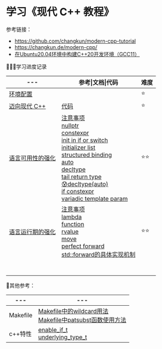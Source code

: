 # 学习《现代 C++ 教程》

参考链接：

+ https://github.com/changkun/modern-cpp-tutorial
+ https://changkun.de/modern-cpp/
+ [在Ubuntu20.04环境中构建C++20开发环境（GCC11）](https://cloud.tencent.com/developer/article/1635218)



🙇🏼‍♀️学习进度记录

| ---                                                          | 参考\|文档\|代码                                             | 难度 |
| ------------------------------------------------------------ | ------------------------------------------------------------ | ---- |
| [环境配置](https://blog.deskangel.com/2020/05/13/install-clang-on-ubuntu/) |                                                              | ⭐    |
| [迈向现代 C++](https://changkun.de/modern-cpp/zh-cn/01-intro/index.html) | [代码](./src/01/1.1.c.and.cpp)                               | ⭐    |
| [语言可用性的强化](https://changkun.de/modern-cpp/zh-cn/02-usability/index.html) | [注意事项](./doc/02-注意事项.md)<br />[nullptr](./src/02/2.01.nullptr.cpp)<br />[constexpr](./src/02/2.02.constexpr.cpp)<br />[init in if or switch](./src/02/2.03.if.switch.cpp)<br />[initializer list](./src/02/2.04.initializer.list.cpp)<br />[structured binding](./src/02/2.05.structured.binding.cpp)<br />[auto](./src/02/2.06.auto.cpp)<br />[decltype](./src/02/2.07.decltype.cpp)<br />[tail return type](./src/02/2.08.tail.return.type.cpp)<br />[😰decltype(auto)]()<br />[if constexpr](./src/02/2.10.if.constexpr.cpp)<br />[variadic template param](./src/02/2.15.variadic.template.param.cpp) | ⭐⭐   |
| [语言运行期的强化](https://changkun.de/modern-cpp/zh-cn/03-runtime/index.html) | [注意事项](src/03/03-注意事项.md)<br />[lambda](./src/03/3.1.lambda.basic.cpp)<br />[function](src/03/3.2.function.wrap.cpp)<br />[rvalue](src/03/3.3.rvalue.cpp)<br />[move](src/03/3.5.move.semantics.cpp)<br />[perfect forward](src/03/3.7.perfect.forward.cpp)<br />[std::forward的具体实现机制](src/03/std::forward的具体实现机制注意事项.md) | ⭐⭐   |
|                                                              |                                                              |      |
|                                                              |                                                              |      |
|                                                              |                                                              |      |
|                                                              |                                                              |      |
|                                                              |                                                              |      |
|                                                              |                                                              |      |
|                                                              |                                                              |      |

🤞其他参考：

| ---      | ---                                                          |
| -------- | ------------------------------------------------------------ |
| Makefile | [Makefile中的wildcard用法](https://blog.csdn.net/liangkaiming/article/details/6267357)<br />[Makefile中patsubst函数使用方法](https://blog.csdn.net/yanlaifan/article/details/71402787) |
| c++特性  | [enable_if_t](https://en.cppreference.com/w/cpp/types/enable_if)<br />[underlying_type_t](https://en.cppreference.com/w/cpp/types/underlying_type) |







